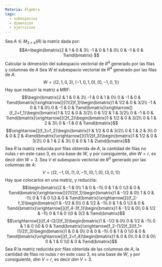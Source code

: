 ```yaml
---
Materia: Álgebra
tags:
  - subespacios
  - dimensión
  - ejercicios
---
```

Sea $A\in M_{3\times 4}(R)$ la matriz dada por:
$$A=\begin{bmatrix}2 & 1 & 0 & 3\\ -1 & 0 & 1 & 0\\ 0 & -1 & 0 & 1\end{bmatrix} $$ Calcular la dimensión del subespacio vectorial de $R^4$ generado por las filas y columnas de $A$
Sea $W$ el subespacio vectorial de $R^4$ generado por las filas de $A$:
$$W=\left \langle (2,1,0,3), (-1,0,1,0), (0,-1,0,1) \right \rangle$$
Hay que reducir la matriz a MRF:
$$\begin{bmatrix}2 & 1 & 0 & 3\\ -1 & 0 & 1 & 0\\ 0 & -1 & 0 & 1\end{bmatrix}\xrightarrow[]{(1/2)f_1}\begin{bmatrix}1 & 1/2 & 0 & 3/2\\ -1 & 0 & 1 & 0\\ 0 & -1 & 0 & 1\end{bmatrix}\xrightarrow[]{f_2+f_1}\begin{bmatrix}1 & 1/2 & 0 & 3/2\\ 0 & 1/2 & 1 & 3/2\\ 0 & -1 & 0 & 1\end{bmatrix}\xrightarrow[]{2f_2}\begin{bmatrix}1 & 1/2 & 0 & 3/2\\ 0 & 1 & 2 & 3\\ 0 & -1 & 0 & 1\end{bmatrix}$$ $$\xrightarrow[]{f_3+f_2}\begin{bmatrix}1 & 1/2 & 0 & 3/2\\ 0 & 1 & 2 & 3\\ 0 & 0 & 2 & 4\end{bmatrix}\xrightarrow[]{(1/2)f_3}\begin{bmatrix}1 & 1/2 & 0 & 3/2\\ 0 & 1 & 2 & 3\\ 0 & 0 & 1 & 2\end{bmatrix}$$ Sea $R$ la matriz reducida por filas obtenida de $A$, la cantidad de filas no nulas $r$ en este caso $3$, es una base de $W$, y por consiguiente, $dim \ W = r$, es decir $dim \ W = 3$.
Sea $V$ el subespacio vectorial de $R^3$ generado por las columnas de $A$:
$$V=\left \langle (2,-1,0), (1,0,-1), (0,1,0), (3,0,1) \right \rangle$$Hay que colocarlos en una matriz, y reducirla: 
$$\begin{bmatrix}2 & -1 & 0\\ 1 & 0 & -1\\ 0 & 1 & 0 \\3 & 0 & 1\end{bmatrix}\xrightarrow[]{(1/2)f_1}\begin{bmatrix}1 & -1/2 & 0\\ 1 & 0 & -1\\ 0 & 1 & 0 \\3 & 0 & 1\end{bmatrix}\xrightarrow[]{(f_2-f_1}\begin{bmatrix}1 & -1/2 & 0\\ 0 & 1/2 & -1\\ 0 & 1 & 0 \\3 & 0 & 1\end{bmatrix}\xrightarrow[]{(f_4-3f_1}\begin{bmatrix}1 & -1/2 & 0\\ 0 & 1/2 & -1\\ 0 & 1 & 0 \\0 & 3/2 & 1\end{bmatrix}$$ 
$$\xrightarrow[]{(f_4-(3/2)f_3}\begin{bmatrix}1 & -1/2 & 0\\ 0 & 1/2 & -1\\ 0 & 1 & 0 \\0 & 0 & 1\end{bmatrix}\xrightarrow[f_2-(1/2)f_3]{f_1+(1/2)f_3}\begin{bmatrix}1 & 0 & 0\\ 0 & 0 & -1\\ 0 & 1 & 0 \\0 & 0 & 1\end{bmatrix}\xrightarrow[]{f_2+f_4}\begin{bmatrix}1 & 0 & 0\\ 0 & 0 & 0\\ 0 & 1 & 0 \\0 & 0 & 1\end{bmatrix}$$ Sea $R$ la matriz reducida por filas obtenida de las columnas de $A$, la cantidad de filas no nulas $r$ en este caso $3$, es una base de $W$, y por consiguiente, $dim \ V = r$, es decir $dim \ V = 3$.


